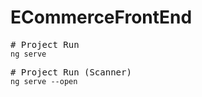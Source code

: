# ECommerceFrontEnd

<pre>
# Project Run 
<code>ng serve</code>
</pre>

<pre>
# Project Run (Scanner)
<code>ng serve --open</code>
</pre>
